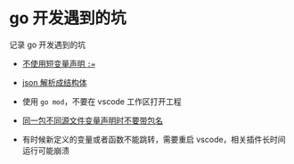 # go 开发遇到的坑

记录 go 开发遇到的坑

- [不使用短变量声明 `:=`](./var_scope.md)
- [json 解析成结构体](./json_struct.md)
- 使用 `go mod`，不要在 vscode 工作区打开工程
- [同一包不同源文件变量声明时不要带包名](./package_var.md)

- 有时候新定义的变量或者函数不能跳转，需要重启 vscode，相关插件长时间运行可能崩溃
